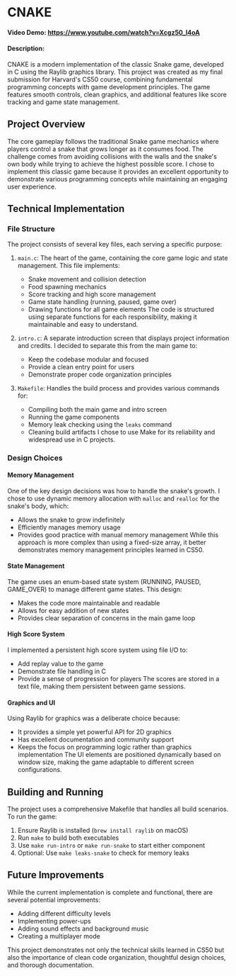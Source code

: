 # CNAKE

#### Video Demo: https://www.youtube.com/watch?v=Xcgz50_l4oA

#### Description:

CNAKE is a modern implementation of the classic Snake game, developed in C using the Raylib graphics library. This project was created as my final submission for Harvard's CS50 course, combining fundamental programming concepts with game development principles. The game features smooth controls, clean graphics, and additional features like score tracking and game state management.

## Project Overview

The core gameplay follows the traditional Snake game mechanics where players control a snake that grows longer as it consumes food. The challenge comes from avoiding collisions with the walls and the snake's own body while trying to achieve the highest possible score. I chose to implement this classic game because it provides an excellent opportunity to demonstrate various programming concepts while maintaining an engaging user experience.

## Technical Implementation

### File Structure

The project consists of several key files, each serving a specific purpose:

1. `main.c`: The heart of the game, containing the core game logic and state management. This file implements:

   - Snake movement and collision detection
   - Food spawning mechanics
   - Score tracking and high score management
   - Game state handling (running, paused, game over)
   - Drawing functions for all game elements
     The code is structured using separate functions for each responsibility, making it maintainable and easy to understand.

2. `intro.c`: A separate introduction screen that displays project information and credits. I decided to separate this from the main game to:

   - Keep the codebase modular and focused
   - Provide a clean entry point for users
   - Demonstrate proper code organization principles

3. `Makefile`: Handles the build process and provides various commands for:
   - Compiling both the main game and intro screen
   - Running the game components
   - Memory leak checking using the `leaks` command
   - Cleaning build artifacts
     I chose to use Make for its reliability and widespread use in C projects.

### Design Choices

#### Memory Management

One of the key design decisions was how to handle the snake's growth. I chose to use dynamic memory allocation with `malloc` and `realloc` for the snake's body, which:

- Allows the snake to grow indefinitely
- Efficiently manages memory usage
- Provides good practice with manual memory management
  While this approach is more complex than using a fixed-size array, it better demonstrates memory management principles learned in CS50.

#### State Management

The game uses an enum-based state system (RUNNING, PAUSED, GAME_OVER) to manage different game states. This design:

- Makes the code more maintainable and readable
- Allows for easy addition of new states
- Provides clear separation of concerns in the main game loop

#### High Score System

I implemented a persistent high score system using file I/O to:

- Add replay value to the game
- Demonstrate file handling in C
- Provide a sense of progression for players
  The scores are stored in a text file, making them persistent between game sessions.

#### Graphics and UI

Using Raylib for graphics was a deliberate choice because:

- It provides a simple yet powerful API for 2D graphics
- Has excellent documentation and community support
- Keeps the focus on programming logic rather than graphics implementation
  The UI elements are positioned dynamically based on window size, making the game adaptable to different screen configurations.

## Building and Running

The project uses a comprehensive Makefile that handles all build scenarios. To run the game:

1. Ensure Raylib is installed (`brew install raylib` on macOS)
2. Run `make` to build both executables
3. Use `make run-intro` or `make run-snake` to start either component
4. Optional: Use `make leaks-snake` to check for memory leaks

## Future Improvements

While the current implementation is complete and functional, there are several potential improvements:

- Adding different difficulty levels
- Implementing power-ups
- Adding sound effects and background music
- Creating a multiplayer mode

This project demonstrates not only the technical skills learned in CS50 but also the importance of clean code organization, thoughtful design choices, and thorough documentation.
